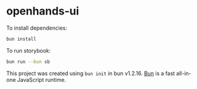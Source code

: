 # openhands-ui

To install dependencies:

```bash
bun install
```

To run storybook:

```bash
bun run --bun sb
```

This project was created using `bun init` in bun v1.2.16. [Bun](https://bun.sh) is a fast all-in-one JavaScript runtime.
